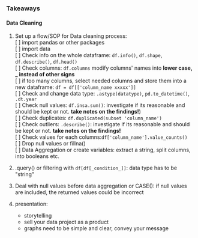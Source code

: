 
### Takeaways 

#### Data Cleaning
1. Set up a flow/SOP for Data cleaning process:   
     [ ] import pandas or other packages  
     [ ] import data  
     [ ] Check info on the whole dataframe: `df.info()`, `df.shape`, `df.describe()`, `df.head()`  
     [ ] Check columns: `df.columns` modify columns' names into **lower case, _ instead of other signs**  
     [ ] if too many columns, select needed columns and store them into a new dataframe: `df = df[['column_name xxxxx']]`  
     [ ] Check and change data type: `.astype(datatype)`, `pd.to_datetime()`, `.dt.year`  
     [ ] Check null values: `df.insa.sum()`: investigate if its reasonable and should be kept or not. **take notes on the findings!**)   
     [ ] Check duplicates: `df.duplicated(subset 'column_name')`   
     [ ] Check outliers: `.describe()`: investigate if its reasonable and should be kept or not. **take notes on the findings!**  
     [ ] Check values for each columns:`df['column_name'].value_counts()`   
     [ ] Drop null values or fillna()  
     [ ] Data Aggregation or create variables: extract a string, split columns, into booleans etc.   
     
     
2. .query() or filtering with `df[df[_condition_]]`: data type has to be "string"

3. Deal with null values before data aggregation or CASE(): if null values are included, the returned values could be incorrect  

4. presentation: 
     - storytelling 
     - sell your data project as a product 
     - graphs need to be simple and clear, convey your message   
